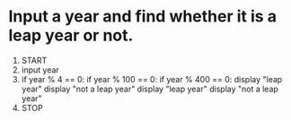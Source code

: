 # Input a year and find whether it is a leap year or not.

1. START
2. input year
3. if year % 4 == 0:
   if year % 100 == 0:
   if year % 400 == 0:
   display "leap year"
   display "not a leap year"
   display "leap year"
   display "not a leap year"
4. STOP

